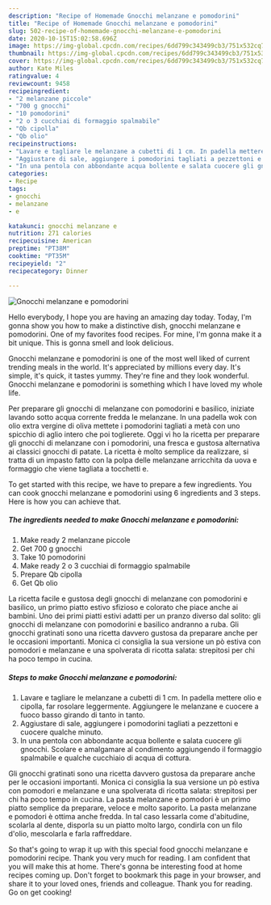```yaml
---
description: "Recipe of Homemade Gnocchi melanzane e pomodorini"
title: "Recipe of Homemade Gnocchi melanzane e pomodorini"
slug: 502-recipe-of-homemade-gnocchi-melanzane-e-pomodorini
date: 2020-10-15T15:02:58.696Z
image: https://img-global.cpcdn.com/recipes/6dd799c343499cb3/751x532cq70/gnocchi-melanzane-e-pomodorini-recipe-main-photo.jpg
thumbnail: https://img-global.cpcdn.com/recipes/6dd799c343499cb3/751x532cq70/gnocchi-melanzane-e-pomodorini-recipe-main-photo.jpg
cover: https://img-global.cpcdn.com/recipes/6dd799c343499cb3/751x532cq70/gnocchi-melanzane-e-pomodorini-recipe-main-photo.jpg
author: Kate Miles
ratingvalue: 4
reviewcount: 9458
recipeingredient:
- "2 melanzane piccole"
- "700 g gnocchi"
- "10 pomodorini"
- "2 o 3 cucchiai di formaggio spalmabile"
- "Qb cipolla"
- "Qb olio"
recipeinstructions:
- "Lavare e tagliare le melanzane a cubetti di 1 cm. In padella mettere olio e cipolla, far rosolare leggermente. Aggiungere le melanzane e cuocere a fuoco basso girando di tanto in tanto."
- "Aggiustare di sale, aggiungere i pomodorini tagliati a pezzettoni e cuocere qualche minuto."
- "In una pentola con abbondante acqua bollente e salata cuocere gli gnocchi. Scolare e amalgamare al condimento aggiungendo il formaggio spalmabile e qualche cucchiaio di acqua di cottura."
categories:
- Recipe
tags:
- gnocchi
- melanzane
- e

katakunci: gnocchi melanzane e 
nutrition: 271 calories
recipecuisine: American
preptime: "PT38M"
cooktime: "PT35M"
recipeyield: "2"
recipecategory: Dinner

---
```



![Gnocchi melanzane e pomodorini](https://img-global.cpcdn.com/recipes/6dd799c343499cb3/751x532cq70/gnocchi-melanzane-e-pomodorini-recipe-main-photo.jpg)

Hello everybody, I hope you are having an amazing day today. Today, I'm gonna show you how to make a distinctive dish, gnocchi melanzane e pomodorini. One of my favorites food recipes. For mine, I'm gonna make it a bit unique. This is gonna smell and look delicious.

Gnocchi melanzane e pomodorini is one of the most well liked of current trending meals in the world. It's appreciated by millions every day. It's simple, it's quick, it tastes yummy. They're fine and they look wonderful. Gnocchi melanzane e pomodorini is something which I have loved my whole life.

Per preparare gli gnocchi di melanzane con pomodorini e basilico, iniziate lavando sotto acqua corrente fredda le melanzane. In una padella wok con olio extra vergine di oliva mettete i pomodorini tagliati a metà con uno spicchio di aglio intero che poi toglierete. Oggi vi ho la ricetta per preparare gli gnocchi di melanzane con i pomodorini, una fresca e gustosa alternativa ai classici gnocchi di patate. La ricetta è molto semplice da realizzare, si tratta di un impasto fatto con la polpa delle melanzane arricchita da uova e formaggio che viene tagliata a tocchetti e.


To get started with this recipe, we have to prepare a few ingredients. You can cook gnocchi melanzane e pomodorini using 6 ingredients and 3 steps. Here is how you can achieve that.

<!--inarticleads1-->

##### The ingredients needed to make Gnocchi melanzane e pomodorini:

1. Make ready 2 melanzane piccole
1. Get 700 g gnocchi
1. Take 10 pomodorini
1. Make ready 2 o 3 cucchiai di formaggio spalmabile
1. Prepare Qb cipolla
1. Get Qb olio


La ricetta facile e gustosa degli gnocchi di melanzane con pomodorini e basilico, un primo piatto estivo sfizioso e colorato che piace anche ai bambini. Uno dei primi piatti estivi adatti per un pranzo diverso dal solito: gli gnocchi di melanzane con pomodorini e basilico andranno a ruba. Gli gnocchi gratinati sono una ricetta davvero gustosa da preparare anche per le occasioni importanti. Monica ci consiglia la sua versione un pò estiva con pomodori e melanzane e una spolverata di ricotta salata: strepitosi per chi ha poco tempo in cucina. 

<!--inarticleads2-->

##### Steps to make Gnocchi melanzane e pomodorini:

1. Lavare e tagliare le melanzane a cubetti di 1 cm. In padella mettere olio e cipolla, far rosolare leggermente. Aggiungere le melanzane e cuocere a fuoco basso girando di tanto in tanto.
1. Aggiustare di sale, aggiungere i pomodorini tagliati a pezzettoni e cuocere qualche minuto.
1. In una pentola con abbondante acqua bollente e salata cuocere gli gnocchi. Scolare e amalgamare al condimento aggiungendo il formaggio spalmabile e qualche cucchiaio di acqua di cottura.


Gli gnocchi gratinati sono una ricetta davvero gustosa da preparare anche per le occasioni importanti. Monica ci consiglia la sua versione un pò estiva con pomodori e melanzane e una spolverata di ricotta salata: strepitosi per chi ha poco tempo in cucina. La pasta melanzane e pomodori è un primo piatto semplice da preparare, veloce e molto saporito. La pasta melanzane e pomodori è ottima anche fredda. In tal caso lessarla come d&#39;abitudine, scolarla al dente, disporla su un piatto molto largo, condirla con un filo d&#39;olio, mescolarla e farla raffreddare. 

So that's going to wrap it up with this special food gnocchi melanzane e pomodorini recipe. Thank you very much for reading. I am confident that you will make this at home. There's gonna be interesting food at home recipes coming up. Don't forget to bookmark this page in your browser, and share it to your loved ones, friends and colleague. Thank you for reading. Go on get cooking!
